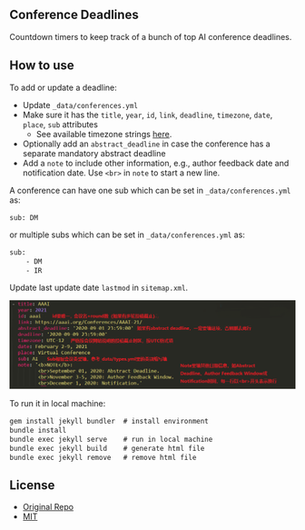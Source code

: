 ## Conference Deadlines

Countdown timers to keep track of a bunch of top AI conference deadlines.

## How to use
To add or update a deadline:
- Update `_data/conferences.yml`
- Make sure it has the `title`, `year`, `id`, `link`, `deadline`, `timezone`, `date`, `place`, `sub` attributes
    + See available timezone strings [here](https://momentjs.com/timezone/).
- Optionally add an `abstract_deadline` in case the conference has a separate mandatory abstract deadline
- Add a `note` to include other information, e.g., author feedback date and notification date. Use `<br>` in `note` to start a new line. 

A conference can have one sub which can be set in `_data/conferences.yml` as:
```
sub: DM
```
or multiple subs which can be set in `_data/conferences.yml` as:
```
sub: 
    - DM
    - IR
```

Update last update date `lastmod` in `sitemap.xml`.

![Description](Description.png)

To run it in local machine:

```
gem install jekyll bundler  # install environment
bundle install
bundle exec jekyll serve    # run in local machine
bundle exec jekyll build    # generate html file
bundle exec jekyll remove   # remove html file
```

## License

- [Original Repo][2]
- [MIT][1]

[1]: https://abhshkdz.mit-license.org/
[2]: https://github.com/abhshkdz/ai-deadlines